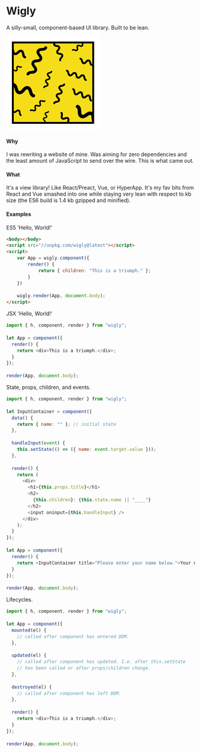 # Wigly

A silly-small, component-based UI library. Built to be lean.

<img src="https://raw.githubusercontent.com/mini-eggs/Wigly/master/assets/wigly_final.svg" 
     data-canonical-src="https://raw.githubusercontent.com/mini-eggs/Wigly/master/assets/wigly_final.svg" width="250" />

#### Why

I was rewriting a website of mine. Was aiming for zero dependencies and the least amount of JavaScript to send over the wire. This is what came out.

#### What

It's a view library! Like React/Preact, Vue, or HyperApp. It's my fav bits from React and Vue smashed into one while staying very lean with respect to kb size (the ES6 build is 1.4 kb gzipped and minified).

#### Examples

ES5 'Hello, World!'

```html
<body></body>
<script src="//unpkg.com/wigly@latest"></script>
<script>
    var App = wigly.component({
        render() {
            return { children: "This is a triumph." };
        }
    })

    wigly.render(App, document.body);
</script>
```

JSX 'Hello, World!'

```javascript
import { h, component, render } from "wigly";

let App = component({
  render() {
    return <div>This is a triumph.</div>;
  }
});

render(App, document.body);
```

State, props, children, and events.

```javascript
import { h, component, render } from "wigly";

let InputContainer = component({
  data() {
    return { name: "" }; // initial state
  },

  handleInput(event) {
    this.setState(() => ({ name: event.target.value }));
  },

  render() {
    return (
      <div>
        <h1>{this.props.title}</h1>
        <h2>
          {this.children}: {this.state.name || "____"}
        </h2>
        <input oninput={this.handleInput} />
      </div>
    );
  }
});

let App = component({
  render() {
    return <InputContainer title="Please enter your name below.">Your name is</InputContainer>;
  }
});

render(App, document.body);
```

Lifecycles.

```javascript
import { h, component, render } from "wigly";

let App = component({
  mounted(el) {
    // called after component has entered DOM.
  },

  updated(el) {
    // called after component has updated. I.e. after this.setState
    // has been called or after props/children change.
  },

  destroyed(el) {
    // called after component has left DOM.
  },

  render() {
    return <div>This is a triumph.</div>;
  }
});

render(App, document.body);
```
